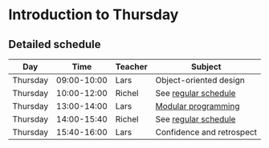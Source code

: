 # Introduction to Thursday

## Detailed schedule

Day      |Time       |Teacher|Subject
---------|-----------|-------|-------------------------------------------------
Thursday |09:00-10:00|Lars   |Object-oriented design
Thursday |10:00-12:00|Richel |See [regular schedule](intro.md)
Thursday |13:00-14:00|Lars   |[Modular programming](./modularity/modular.md)
Thursday |14:00-15:40|Richel |See [regular schedule](intro.md)
Thursday |15:40-16:00|Lars   |Confidence and retrospect
